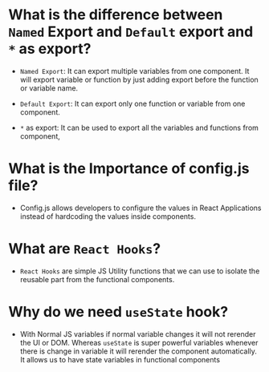 # What is the difference between `Named` Export and `Default` export and `*` as export?

- `Named Export`: It can export multiple variables from one component. It will export variable or function by just adding export before the function or variable name.

- `Default Export`: It can export only one function or variable from one component.

- `*` as export: It can be used to export all the variables and functions from component,

# What is the Importance of config.js file?

- Config.js allows developers to configure the values in React Applications instead of hardcoding the values inside components.

# What are `React Hooks`?

- `React Hooks` are simple JS Utility functions that we can use to isolate the reusable part from the functional components.

# Why do we need `useState` hook?

- With Normal JS variables if normal variable changes it will not rerender the UI or DOM. Whereas `useState` is super powerful variables whenever there is change in variable it will rerender the component automatically. It allows us to have state variables in functional components
